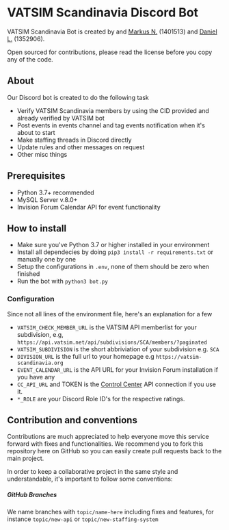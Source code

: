 # VATSIM Scandinavia Discord Bot

VATSIM Scandinavia Bot is created by and [Markus N.](https://github.com/Marko259) (1401513) and  [Daniel L.](https://github.com/blt950) (1352906).

Open sourced for contributions, please read the license before you copy any of the code.

## About
Our Discord bot is created to do the following task
- Verify VATSIM Scandinavia members by using the CID provided and already verified by VATSIM bot
- Post events in events channel and tag events notification when it's about to start
- Make staffing threads in Discord directly
- Update rules and other messages on request
- Other misc things

## Prerequisites
- Python 3.7+ recommended
- MySQL Server v.8.0+
- Invision Forum Calendar API for event functionality

## How to install
- Make sure you've Python 3.7 or higher installed in your environment
- Install all dependecies by doing `pip3 install -r requirements.txt` or manually one by one
- Setup the configurations in `.env`, none of them should be zero when finished
- Run the bot with `python3 bot.py`

### Configuration
Since not all lines of the environment file, here's an explanation for a few

- `VATSIM_CHECK_MEMBER_URL` is the VATSIM API memberlist for your subdivision, e.g, `https://api.vatsim.net/api/subdivisions/SCA/members/?paginated`
- `VATSIM_SUBDIVISION` is the short abbriviation of your subdivision e.g. `SCA`
- `DIVISION_URL` is the full url to your homepage e.g `https://vatsim-scandinavia.org`
- `EVENT_CALENDAR_URL` is the API URL for your Invision Forum installation if you have any
- `CC_API_URL` and TOKEN is the [Control Center](https://github.com/Vatsim-Scandinavia/controlcenter) API connection if you use it.
- `*_ROLE` are your Discord Role ID's for the respective ratings.

## Contribution and conventions
Contributions are much appreciated to help everyone move this service forward with fixes and functionalities. We recommend you to fork this repository here on GitHub so you can easily create pull requests back to the main project.

In order to keep a collaborative project in the same style and understandable, it's important to follow some conventions:

##### GitHub Branches
We name branches with `topic/name-here` including fixes and features, for instance `topic/new-api` or `topic/new-staffing-system`
